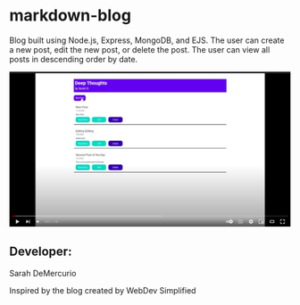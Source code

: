 # markdown-blog
Blog built using Node.js, Express, MongoDB, and EJS.
The user can create a new post, edit the new post, or delete the post. The user can view all posts in descending order by date.

[![Watch the video](public/assets/youtube_still.png)](https://www.youtube.com/watch?v=qZ9JX7vRnAw)


## Developer: 
Sarah DeMercurio

Inspired by the blog created by WebDev Simplified